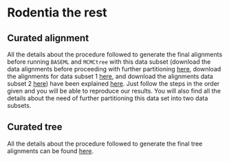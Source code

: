 # Rodentia the rest

## Curated alignment 
All the details about the procedure followed to generate the final alignments 
before running `BASEML` and `MCMCtree` with this data subset
(download the data alignments before proceeding with further partitioning
[here](https://www.dropbox.com/s/bo4shh56jrlswwi/SeqBayesS2_Raln_rodentia_therest.zip?dl=0),
download the alignments for data subset 1 
[here](https://www.dropbox.com/s/5cxvn2fvqdevti8/SeqBayesS2_Raln_rod_subt1.zip?dl=0),
and download the alignments data subset 2 
[here](https://www.dropbox.com/s/7j0my2nq02al4g8/SeqBayesS2_Raln_rod_subt2.zip?dl=0))
have been explained [here](https://github.com/sabifo4/mammals_dating/tree/main/02_SeqBayes_S2/00_Data_filtering/00_data_curation/rodentia_therest/filter_aln).
Just follow the steps in the order given and you will be able to reproduce our results. You will also find all 
the details about the need of further partitioning this data set into two data subsets.

## Curated tree 
All the details about the procedure followed to generate the final tree alignments 
can be found [here](https://github.com/sabifo4/mammals_dating/tree/main/02_SeqBayes_S2/00_Data_filtering/00_data_curation/rodentia_therest/filter_tree).

